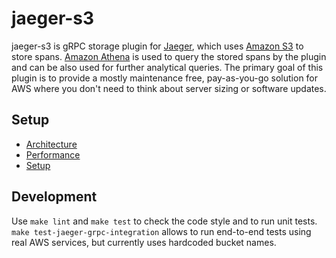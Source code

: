 # jaeger-s3

jaeger-s3 is gRPC storage plugin for [Jaeger](https://github.com/jaegertracing/jaeger), which uses [Amazon S3](https://aws.amazon.com/s3/)
to store spans. [Amazon Athena](https://aws.amazon.com/athena/) is used to query the stored spans by the plugin and can be also used for
further analytical queries. The primary goal of this plugin is to provide a mostly maintenance free, pay-as-you-go solution for AWS where you
don't need to think about server sizing or software updates.


## Setup

* [Architecture](docs/architecture.md)
* [Performance](docs/performance.md)
* [Setup](docs/setup.md)


## Development

Use `make lint` and `make test` to check the code style and to run unit tests. `make test-jaeger-grpc-integration` allows to run end-to-end tests using real AWS services, but currently uses hardcoded bucket names.
